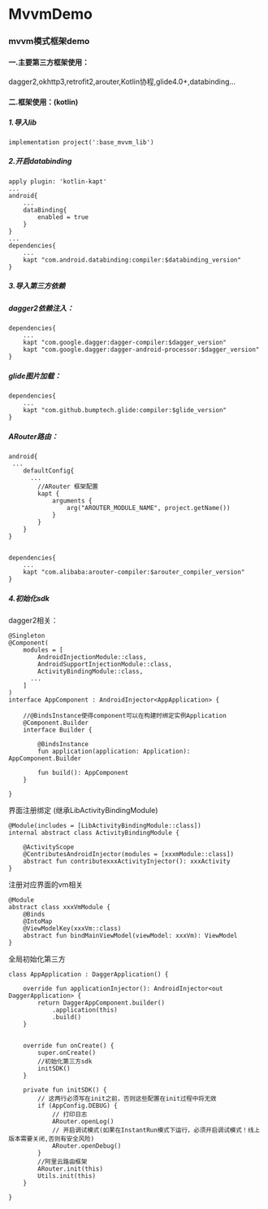 
# MvvmDemo
### mvvm模式框架demo  
#### 一.主要第三方框架使用：  
dagger2,okhttp3,retrofit2,arouter,Kotlin协程,glide4.0+,databinding...

#### 二.框架使用：(kotlin)  

##### 1.导入lib

`implementation project(':base_mvvm_lib')`


##### 2.开启databinding  

    apply plugin: 'kotlin-kapt'  
    ...
    android{
	    ...
	    dataBinding{
		    enabled = true 
	    }
    }
    ...
    dependencies{
	    ...
	    kapt "com.android.databinding:compiler:$databinding_version"
    }

##### 3.导入第三方依赖

##### dagger2依赖注入：

    dependencies{
		...
	    kapt "com.google.dagger:dagger-compiler:$dagger_version"  
	    kapt "com.google.dagger:dagger-android-processor:$dagger_version"
    }

##### glide图片加载：

    dependencies{
	    ...
	    kapt "com.github.bumptech.glide:compiler:$glide_version"
    }

##### ARouter路由：

    android{
     ...
	    defaultConfig{
	      ...
		    //ARouter 框架配置
		    kapt {
			    arguments {
				    arg("AROUTER_MODULE_NAME", project.getName())
			    }
		    }
	    }
    }
    
    
    dependencies{
	    ...
	    kapt "com.alibaba:arouter-compiler:$arouter_compiler_version"
    }

##### 4.初始化sdk
dagger2相关：

    @Singleton
    @Component(
        modules = [
            AndroidInjectionModule::class,
            AndroidSupportInjectionModule::class,
            ActivityBindingModule::class,
          ...
        ]
    )
    interface AppComponent : AndroidInjector<AppApplication> {
    
        //@BindsInstance使得component可以在构建时绑定实例Application
        @Component.Builder
        interface Builder {
    
            @BindsInstance
            fun application(application: Application): AppComponent.Builder
    
            fun build(): AppComponent
        }
    
    }


  界面注册绑定 (继承LibActivityBindingModule)

    @Module(includes = [LibActivityBindingModule::class])
    internal abstract class ActivityBindingModule {
    
        @ActivityScope
        @ContributesAndroidInjector(modules = [xxxmModule::class])
        abstract fun contributexxxActivityInjector(): xxxActivity
    }

注册对应界面的vm相关

    @Module
    abstract class xxxVmModule {
        @Binds
        @IntoMap
        @ViewModelKey(xxxVm::class)
        abstract fun bindMainViewModel(viewModel: xxxVm): ViewModel
    }

全局初始化第三方

    class AppApplication : DaggerApplication() {
    
        override fun applicationInjector(): AndroidInjector<out DaggerApplication> {
            return DaggerAppComponent.builder()
                .application(this)
                .build()
        }
    
    
        override fun onCreate() {
            super.onCreate()
            //初始化第三方sdk
            initSDK()
        }
    
        private fun initSDK() {
            // 这两行必须写在init之前，否则这些配置在init过程中将无效
            if (AppConfig.DEBUG) {
                // 打印日志
                ARouter.openLog()
                // 开启调试模式(如果在InstantRun模式下运行，必须开启调试模式！线上版本需要关闭,否则有安全风险)
                ARouter.openDebug()
            }
            //阿里云路由框架
            ARouter.init(this)
            Utils.init(this)
        }
    
    }
